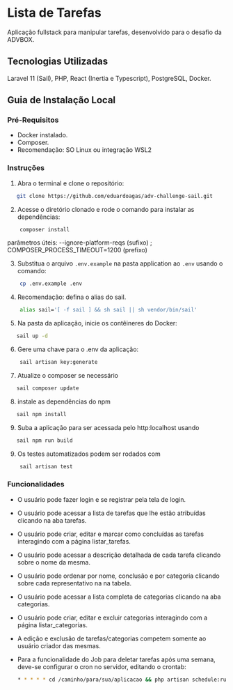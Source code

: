 # Lista de Tarefas

Aplicação fullstack para manipular tarefas, desenvolvido para o desafio da ADVBOX.

## Tecnologias Utilizadas

Laravel 11 (Sail), PHP, React (Inertia e Typescript), PostgreSQL, Docker.

## Guia de Instalação Local

### Pré-Requisitos

- Docker instalado.
- Composer.
- Recomendação: SO Linux ou integração WSL2

### Instruções

1. Abra o terminal e clone o repositório:

```bash
   git clone https://github.com/eduardoagas/adv-challenge-sail.git
```

2. Acesse o diretório clonado e rode o comando para instalar as dependências:
   
```bash
    composer install 
```
   parâmetros úteis: --ignore-platform-reqs (sufixo) ; COMPOSER_PROCESS_TIMEOUT=1200 (prefixo)

3. Substitua o arquivo `.env.example` na pasta application ao `.env` usando o comando:
   
```bash
    cp .env.example .env
```

4. Recomendação: defina o alias do sail.

```bash
    alias sail='[ -f sail ] && sh sail || sh vendor/bin/sail'
```

5. Na pasta da aplicação, inicie os contêineres do Docker:
   
```bash
   sail up -d
```

6. Gere uma chave para o .env da aplicação:
   
```bash
    sail artisan key:generate
```

7.  Atualize o composer se necessário

```bash
   sail composer update
```

8.  instale as dependências do npm

```bash
   sail npm install
```

9. Suba a aplicação para ser acessada pelo http:localhost usando

```bash
   sail npm run build
```

9. Os testes automatizados podem ser rodados com

```bash
    sail artisan test
```


### Funcionalidades

- O usuário pode fazer login e se registrar pela tela de login.
- O usuário pode acessar a lista de tarefas que lhe estão atribuídas clicando na aba tarefas.
- O usuário pode criar, editar e marcar como concluídas as tarefas interagindo com a página listar_tarefas.
- O usuário pode acessar a descrição detalhada de cada tarefa clicando sobre o nome da mesma.
- O usuário pode ordenar por nome, conclusão e por categoria clicando sobre cada representativo
na na tabela.
- O usuário pode acessar a lista completa de categorias clicando na aba categorias.
- O usuário pode criar, editar e excluir categorias interagindo com a página listar_categorias.
- A edição e exclusão de tarefas/categorias competem somente ao usuário criador das mesmas.

- Para a funcionalidade do Job para deletar tarefas após uma semana, deve-se configurar o cron
no servidor, editando o crontab:

    ```bash
    * * * * * cd /caminho/para/sua/aplicacao && php artisan schedule:run >> /dev/null 2>&1
    ```